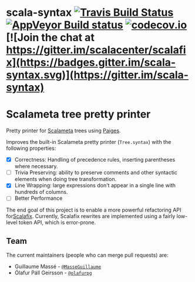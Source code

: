 scala-syntax
[![Travis Build Status](https://travis-ci.org/scalacenter/scala-syntax.svg?branch=master)](https://travis-ci.org/scalacenter/scala-syntax)
[![AppVeyor Build status](https://ci.appveyor.com/api/projects/status/ys1uejcy2y2tgamf/branch/master?svg=true)](https://ci.appveyor.com/project/scalacenter/scala-syntax/branch/master)
[![codecov.io](http://codecov.io/github/scalacenter/scala-syntax/coverage.svg?branch=master)](http://codecov.io/github/scalacenter/scala-syntax?branch=master)
[![Join the chat at https://gitter.im/scalacenter/scalafix](https://badges.gitter.im/scala-syntax.svg)](https://gitter.im/scala-syntax)
========

# Scalameta tree pretty printer

Pretty printer for [Scalameta](http://scalameta.org/) trees using [Paiges](http://github.com/typelevel/paiges).

Improves the built-in Scalameta pretty printer (`Tree.syntax`) with the following properties:

* [X] Correctness: Handling of precedence rules, inserting parentheses where necessary.
* [ ] Trivia Preserving: ability to preserve comments and other syntactic elements when doing tree transformation.
* [X] Line Wrapping: large expressions don't appear in a single line with hundreds of columns.
* [ ] Better Performance

The end goal of this project is to enable a more powerful refactoring API for[Scalafix](https://scalacenter.github.io/scalafix/).
Currently, Scalafix rewrites are implemented using a fairly low-level token API, which is error-prone.

## Team

The current maintainers (people who can merge pull requests) are:

- Guillaume Massé - [`@MasseGuillaume`](https://github.com/@MasseGuillaume)
- Ólafur Páll Geirsson - [`@olafurpg`](https://github.com/olafurpg)
